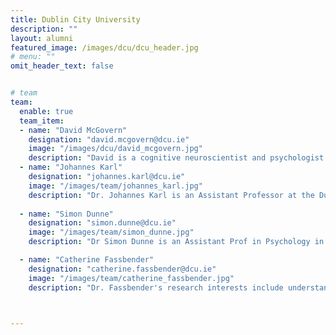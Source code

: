 ```yaml
---
title: Dublin City University
description: ""
layout: alumni
featured_image: /images/dcu/dcu_header.jpg
# menu: ""
omit_header_text: false


# team
team:
  enable: true
  team_item:
  - name: "David McGovern"
    designation: "david.mcgovern@dcu.ie"
    image: "/images/dcu/david_mcgovern.jpg"
    description: "David is a cognitive neuroscientist and psychologist with specific interests in perceptual decision-making, perceptual learning and multisensory perception, as well as how these processes change through natural and pathological ageing. To further our understanding of these cognitive functions, David uses a combination of psychophysical and brain imaging (mainly EEG) techniques. Where possible, the resulting data are verified through simulations derived from biologically-plausible computational models."
  - name: "Johannes Karl"
    designation: "johannes.karl@dcu.ie"
    image: "/images/team/johannes_karl.jpg"
    description: "Dr. Johannes Karl is an Assistant Professor at the Dublin City University. His current work broadly focuses on the origin and expression of individual differences in personality, values, and mindfulness. He has published on cross-cultural approaches to mindfulness, cross-temporal investigations of personality in literature using text mining, and network-perspectives on individual differences. His ongoing research projects include quantitative approaches to philosophy as way of live, the use of network statistics in cross-cultural psychology, and state-trait interactions of mindfulness."
    
  - name: "Simon Dunne"
    designation: "simon.dunne@dcu.ie"
    image: "/images/team/simon_dunne.jpg"
    description: "Dr Simon Dunne is an Assistant Prof in Psychology in the School of Psychology in the Faculty of Science and Health in DCU. His primary research interests include cancer survivorship, psycho-oncology, existential issues in health and illness, the body and self in illness and wellness and stigma/discrimination of marginalised groups. He is a Principal Investigator in the Psycho-Oncology/Cancer Survivorship stream of the DCU Cancer Research Group, is part of the steering group of the Irish Psycho-Social Oncology Network (IPSON) and has been Principal Investigator or co-investigator on a number of research projects funded by the Health Research Board, Irish Research Council and Irish Cancer Society. His research draws upon quantitative, qualitative and mixed methodologies and he is particularly interested in the interface between open science and ethics in the context of processing sensitive data."

  - name: "Catherine Fassbender"
    designation: "catherine.fassbender@dcu.ie"
    image: "/images/team/catherine_fassbender.jpg"
    description: "Dr. Fassbender's research interests include understanding the neural correlates of cognitive control processes in clinical disorders, examining cognition and reward processing following long-term substance abuse, determining neural risk factors for relapse from sobriety in substance users and examining the neural and behavioural risk factors for substance abuse in adolescents.  She conducts her research using behavioural, functional neuroimaging and electrophysiological methods. Dr. Fassbender’s goal is to better understand the cognitive impairments in clinical disorders in order to inform targeted treatments. She is also interested in identifying patterns of brain and behaviour function that will inform the early identification of individuals vulnerable to substance dependence with the goal of prevention."

  

---
```

